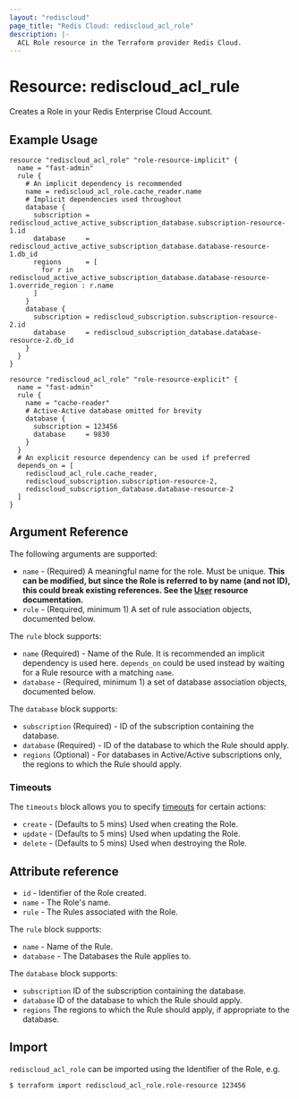 ```yaml
---
layout: "rediscloud"
page_title: "Redis Cloud: rediscloud_acl_role"
description: |-
  ACL Role resource in the Terraform provider Redis Cloud.
---
```


# Resource: rediscloud_acl_rule

Creates a Role in your Redis Enterprise Cloud Account.

## Example Usage

```hcl
resource "rediscloud_acl_role" "role-resource-implicit" {
  name = "fast-admin"
  rule {
    # An implicit dependency is recommended
    name = rediscloud_acl_role.cache_reader.name
    # Implicit dependencies used throughout
    database {
      subscription = rediscloud_active_active_subscription_database.subscription-resource-1.id
      database     = rediscloud_active_active_subscription_database.database-resource-1.db_id
      regions      = [
        for r in rediscloud_active_active_subscription_database.database-resource-1.override_region : r.name
      ]
    }
    database {
      subscription = rediscloud_subscription.subscription-resource-2.id
      database     = rediscloud_subscription_database.database-resource-2.db_id
    }
  }
}

resource "rediscloud_acl_role" "role-resource-explicit" {
  name = "fast-admin"
  rule {
    name = "cache-reader"
    # Active-Active database omitted for brevity
    database {
      subscription = 123456
      database     = 9830
    }
  }
  # An explicit resource dependency can be used if preferred
  depends_on = [
    rediscloud_acl_rule.cache_reader,
    rediscloud_subscription.subscription-resource-2,
    rediscloud_subscription_database.database-resource-2
  ]
}
```

## Argument Reference

The following arguments are supported:

* `name` - (Required) A meaningful name for the role. Must be unique. **This can be modified, but since the Role is
  referred to
  by name (and not ID), this could break existing references. See the [User](rediscloud_acl_user.md) resource
  documentation.**
* `rule` - (Required, minimum 1) A set of rule association objects, documented below.

The `rule` block supports:

* `name` (Required) - Name of the Rule. It is recommended an implicit dependency is used here. `depends_on` could be
  used instead by waiting for a Rule resource with a matching `name`.
* `database` - (Required, minimum 1) a set of database association objects, documented below.

The `database` block supports:

* `subscription` (Required) - ID of the subscription containing the database.
* `database` (Required) - ID of the database to which the Rule should apply.
* `regions` (Optional) - For databases in Active/Active subscriptions only, the regions to which the Rule should apply.

### Timeouts

The `timeouts` block allows you to
specify [timeouts](https://www.terraform.io/language/resources/syntax#operation-timeouts) for certain actions:

* `create` - (Defaults to 5 mins) Used when creating the Role.
* `update` - (Defaults to 5 mins) Used when updating the Role.
* `delete` - (Defaults to 5 mins) Used when destroying the Role.

## Attribute reference

* `id` - Identifier of the Role created.
* `name` - The Role's name.
* `rule` - The Rules associated with the Role.

The `rule` block supports:

* `name` - Name of the Rule.
* `database` - The Databases the Rule applies to.

The `database` block supports:

* `subscription` ID of the subscription containing the database.
* `database` ID of the database to which the Rule should apply.
* `regions` The regions to which the Rule should apply, if appropriate to the database.

## Import

`rediscloud_acl_role` can be imported using the Identifier of the Role, e.g.

```
$ terraform import rediscloud_acl_role.role-resource 123456
```
